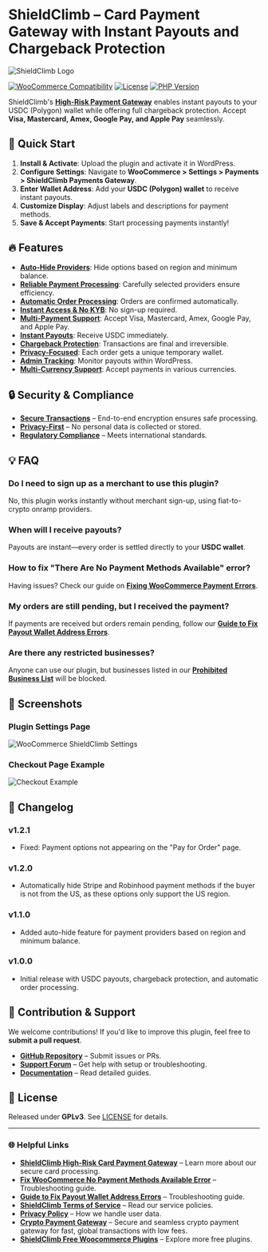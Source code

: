 # ShieldClimb – Card Payment Gateway with Instant Payouts and Chargeback Protection

![ShieldClimb Logo](https://shieldclimb.com/wp-content/uploads/2025/03/ShieldClimb-logo-with-name-500x200-1.png)

[![WooCommerce Compatibility](https://img.shields.io/badge/WooCommerce-5.8+-blue)](https://woocommerce.com/)
[![License](https://img.shields.io/badge/License-GPLv3-blue)](http://www.gnu.org/licenses/gpl-3.0.html)
[![PHP Version](https://img.shields.io/badge/PHP-7.2+-blue)](https://www.php.net/)

ShieldClimb's **[High-Risk Payment Gateway](https://shieldclimb.com/high-risk-card-payment-gateway/)** enables instant payouts to your USDC (Polygon) wallet while offering full chargeback protection. Accept **Visa, Mastercard, Amex, Google Pay, and Apple Pay** seamlessly.

## 🚀 Quick Start

1. **Install & Activate**: Upload the plugin and activate it in WordPress.
2. **Configure Settings**: Navigate to **WooCommerce > Settings > Payments > ShieldClimb Payments Gateway**.
3. **Enter Wallet Address**: Add your **USDC (Polygon) wallet** to receive instant payouts.
4. **Customize Display**: Adjust labels and descriptions for payment methods.
5. **Save & Accept Payments**: Start processing payments instantly!

## 🔥 Features

- **[Auto-Hide Providers](https://shieldclimb.com/high-risk-card-payment-gateway/)**: Hide options based on region and minimum balance.
- **[Reliable Payment Processing](https://shieldclimb.com/high-risk-card-payment-gateway/)**: Carefully selected providers ensure efficiency.
- **[Automatic Order Processing](https://shieldclimb.com/high-risk-card-payment-gateway/)**: Orders are confirmed automatically.
- **[Instant Access & No KYB](https://shieldclimb.com/high-risk-card-payment-gateway/)**: No sign-up required.
- **[Multi-Payment Support](https://shieldclimb.com/high-risk-card-payment-gateway/)**: Accept Visa, Mastercard, Amex, Google Pay, and Apple Pay.
- **[Instant Payouts](https://shieldclimb.com/high-risk-card-payment-gateway/)**: Receive USDC immediately.
- **[Chargeback Protection](https://shieldclimb.com/high-risk-card-payment-gateway/)**: Transactions are final and irreversible.
- **[Privacy-Focused](https://shieldclimb.com/high-risk-card-payment-gateway/)**: Each order gets a unique temporary wallet.
- **[Admin Tracking](https://shieldclimb.com/high-risk-card-payment-gateway/)**: Monitor payouts within WordPress.
- **[Multi-Currency Support](https://shieldclimb.com/high-risk-card-payment-gateway/)**: Accept payments in various currencies.

## 🔒 Security & Compliance

- **[Secure Transactions](https://shieldclimb.com/high-risk-card-payment-gateway/)** – End-to-end encryption ensures safe processing.
- **[Privacy-First](https://shieldclimb.com/privacy-policy)** – No personal data is collected or stored.
- **[Regulatory Compliance](https://shieldclimb.com/terms-of-service)** – Meets international standards.

## 💡 FAQ

### Do I need to sign up as a merchant to use this plugin?
No, this plugin works instantly without merchant sign-up, using fiat-to-crypto onramp providers.

### When will I receive payouts?
Payouts are instant—every order is settled directly to your **USDC wallet**.

### How to fix "There Are No Payment Methods Available" error?
Having issues? Check our guide on **[Fixing WooCommerce Payment Errors](https://shieldclimb.com/blog/fix-no-payment-methods-available-error/)**.

### My orders are still pending, but I received the payment?
If payments are received but orders remain pending, follow our **[Guide to Fix Payout Wallet Address Errors](https://shieldclimb.com/blog/troubleshooting-payout-wallet-address-error/)**.

### Are there any restricted businesses?
Anyone can use our plugin, but businesses listed in our **[Prohibited Business List](https://shieldclimb.com/high-risk-card-payment-gateway/#prohibited-business-list)** will be blocked.

## 📸 Screenshots

### Plugin Settings Page
![WooCommerce ShieldClimb Settings](https://shieldclimb.com/wp-content/uploads/2025/03/screenshot-1-2.png)

### Checkout Page Example
![Checkout Example](https://shieldclimb.com/wp-content/uploads/2025/03/screenshot-2-2.png)

## 📜 Changelog

### v1.2.1
- Fixed: Payment options not appearing on the "Pay for Order" page.

### v1.2.0
- Automatically hide Stripe and Robinhood payment methods if the buyer is not from the US, as these options only support the US region.

### v1.1.0
- Added auto-hide feature for payment providers based on region and minimum balance.

### v1.0.0
- Initial release with USDC payouts, chargeback protection, and automatic order processing.

## 🤝 Contribution & Support

We welcome contributions! If you'd like to improve this plugin, feel free to **submit a pull request**.

- **[GitHub Repository](https://github.com/shieldclimb/high-risk-card-payment-gateway)** – Submit issues or PRs.
- **[Support Forum](https://shieldclimb.com/contact-us/)** – Get help with setup or troubleshooting.
- **[Documentation](https://shieldclimb.com/high-risk-card-payment-gateway/)** – Read detailed guides.

## 📜 License

Released under **GPLv3**. See [LICENSE](http://www.gnu.org/licenses/gpl-3.0.html) for details.

---
### 🌐 Helpful Links
- **[ShieldClimb High-Risk Card Payment Gateway](https://shieldclimb.com/high-risk-card-payment-gateway/)** – Learn more about our secure card processing.
- **[Fix WooCommerce No Payment Methods Available Error](https://shieldclimb.com/blog/fix-no-payment-methods-available-error/)** – Troubleshooting guide.
- **[Guide to Fix Payout Wallet Address Errors](https://shieldclimb.com/blog/troubleshooting-payout-wallet-address-error/)** – Troubleshooting guide.
- **[ShieldClimb Terms of Service](https://shieldclimb.com/terms-of-service/)** – Read our service policies.
- **[Privacy Policy](https://shieldclimb.com/privacy-policy/)** – How we handle user data.
- **[Crypto Payment Gateway](https://shieldclimb.com/crypto-payment-gateway/)** – Secure and seamless crypto payment gateway for fast, global transactions with low fees. 
- **[ShieldClimb Free Woocommerce Plugins](https://shieldclimb.com/free-woocommerce-plugins/)** – Explore more free plugins.